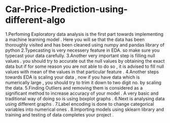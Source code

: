 # Car-Price-Prediction-using-different-algo

1.Perfoming Exploratory data analysis is the first part towards implementing a machine learning model . 
Here you will se that the data has been thoroughly visited and has been cleaned using numpy and pandas library of python 
2.Typecasting is very necessery feature in EDA. so make sure you typecast your data carefully.
3.Another very important step is filling null values . you should try to accurate out the null values by obtaining the exact data
but if for some reason you are not able to do so , it is advised to fill null values with mean of the values in that particular feature . 
4.Another steps towards EDA is scaling your data , now if you have data which is numerically large , you should try to trim it down to two digit no. by scaling the data. 
5.Finding Outliers and removing them is considered as a significant method to increase accuracy of your model . A very basic and traditional way of doing so is using boxplot graphs . 
6.Next is analysing data using different graphs . 
7.Label encoding is done to change categorical variables into numerical ones . 
8.Importing models using sklearn library and training and testing of data completes your project . 
